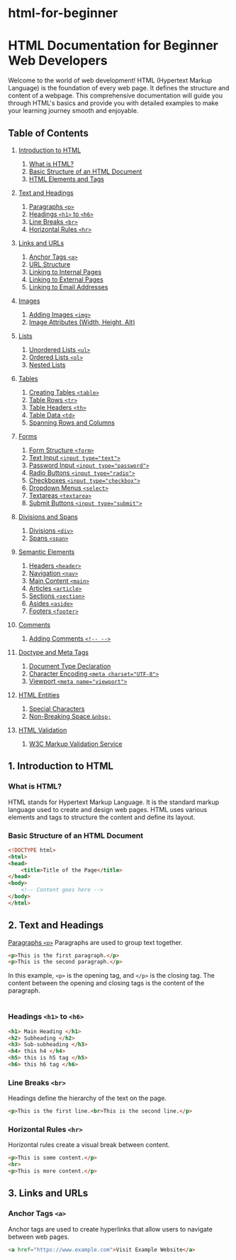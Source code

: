 # html-for-beginner
# HTML Documentation for Beginner Web Developers

Welcome to the world of web development! HTML (Hypertext Markup Language) is the foundation of every web page. It defines the structure and content of a webpage. This comprehensive documentation will guide you through HTML's basics and provide you with detailed examples to make your learning journey smooth and enjoyable.

## Table of Contents

1. [Introduction to HTML](#introduction-to-html)
   1. [What is HTML?](#what-is-html)
   2. [Basic Structure of an HTML Document](#basic-structure-of-an-html-document)
   3. [HTML Elements and Tags](#html-elements-and-tags)

2. [Text and Headings](#text-and-headings)
   1. [Paragraphs `<p>`](#paragraphs-p)
   2. [Headings `<h1>` to `<h6>`](#headings-h1-to-h6)
   3. [Line Breaks `<br>`](#line-breaks-br)
   4. [Horizontal Rules `<hr>`](#horizontal-rules-hr)

3. [Links and URLs](#links-and-urls)
   1. [Anchor Tags `<a>`](#anchor-tags-a)
   2. [URL Structure](#url-structure)
   3. [Linking to Internal Pages](#linking-to-internal-pages)
   4. [Linking to External Pages](#linking-to-external-pages)
   5. [Linking to Email Addresses](#linking-to-email-addresses)

4. [Images](#images)
   1. [Adding Images `<img>`](#adding-images-img)
   2. [Image Attributes (Width, Height, Alt)](#image-attributes-width-height-alt)

5. [Lists](#lists)
   1. [Unordered Lists `<ul>`](#unordered-lists-ul)
   2. [Ordered Lists `<ol>`](#ordered-lists-ol)
   3. [Nested Lists](#nested-lists)

6. [Tables](#tables)
   1. [Creating Tables `<table>`](#creating-tables-table)
   2. [Table Rows `<tr>`](#table-rows-tr)
   3. [Table Headers `<th>`](#table-headers-th)
   4. [Table Data `<td>`](#table-data-td)
   5. [Spanning Rows and Columns](#spanning-rows-and-columns)

7. [Forms](#forms)
   1. [Form Structure `<form>`](#form-structure-form)
   2. [Text Input `<input type="text">`](#text-input-input-type"text")
   3. [Password Input `<input type="password">`](#password-input-input-typepassword)
   4. [Radio Buttons `<input type="radio">`](#radio-buttons-input-typeradio)
   5. [Checkboxes `<input type="checkbox">`](#checkboxes-input-typecheckbox)
   6. [Dropdown Menus `<select>`](#dropdown-menus-select)
   7. [Textareas `<textarea>`](#textareas-textarea)
   8. [Submit Buttons `<input type="submit">`](#submit-buttons-input-typesubmit)

8. [Divisions and Spans](#divisions-and-spans)
   1. [Divisions `<div>`](#divisions-div)
   2. [Spans `<span>`](#spans-span)

9. [Semantic Elements](#semantic-elements)
   1. [Headers `<header>`](#headers-header)
   2. [Navigation `<nav>`](#navigation-nav)
   3. [Main Content `<main>`](#main-content-main)
   4. [Articles `<article>`](#articles-article)
   5. [Sections `<section>`](#sections-section)
   6. [Asides `<aside>`](#asides-aside)
   7. [Footers `<footer>`](#footers-footer)

10. [Comments](#comments)
    1. [Adding Comments `<!-- -->`](#adding-comments-)

11. [Doctype and Meta Tags](#doctype-and-meta-tags)
    1. [Document Type Declaration](#document-type-declaration)
    2. [Character Encoding `<meta charset="UTF-8">`](#character-encoding-meta-charsetutf-8)
    3. [Viewport `<meta name="viewport">`](#viewport-meta-nameviewport)

12. [HTML Entities](#html-entities)
    1. [Special Characters](#special-characters)
    2. [Non-Breaking Space `&nbsp;`](#non-breaking-space-nbsp)

13. [HTML Validation](#html-validation)
    1. [W3C Markup Validation Service](#w3c-markup-validation-service)

## 1. Introduction to HTML

### What is HTML?

HTML stands for Hypertext Markup Language. It is the standard markup language used to create and design web pages. HTML uses various elements and tags to structure the content and define its layout.

### Basic Structure of an HTML Document

```html
<!DOCTYPE html>
<html>
<head>
    <title>Title of the Page</title>
</head>
<body>
    <!-- Content goes here -->
</body>
</html>
```
## 2. Text and Headings

[Paragraphs `<p>`](#paragraphs-p)
Paragraphs are used to group text together.

```html
<p>This is the first paragraph.</p>
<p>This is the second paragraph.</p>
```
In this example, `<p>` is the opening tag, and `</p>` is the closing tag. The content between the opening and closing tags is the content of the paragraph. <br>
<br>
### Headings `<h1>` to `<h6>`
```html
<h1> Main Heading </h1>
<h2> Subheading </h2>
<h3> Sub-subheading </h3>
<h4> this h4 </h4>
<h5> this is h5 tag </h5>
<h6> this h6 tag </h6>
```
### Line Breaks `<br>` <br>
Headings define the hierarchy of the text on the page.
```html
<p>This is the first line.<br>This is the second line.</p>

```
### Horizontal Rules `<hr>`
Horizontal rules create a visual break between content.
```html
<p>This is some content.</p>
<hr>
<p>This is more content.</p>

```
## 3. Links and URLs
### Anchor Tags `<a>`
Anchor tags are used to create hyperlinks that allow users to navigate between web pages.
```html
<a href="https://www.example.com">Visit Example Website</a>

```
